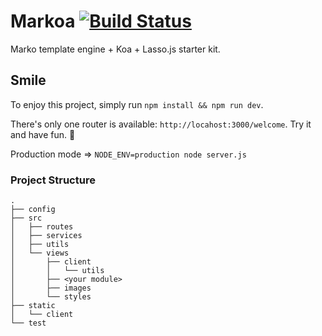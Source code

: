 # Markoa [![Build Status](https://travis-ci.org/leonli/markoa.svg?branch=master)](https://travis-ci.org/leonli/markoa)

Marko template engine + Koa + Lasso.js starter kit.

## Smile

To enjoy this project, simply run `npm install && npm run dev`.

There's only one router is available: `http://locahost:3000/welcome`. Try it and have fun. 🍻

Production mode => `NODE_ENV=production node server.js`

### Project Structure
```
.
├── config
├── src
│   ├── routes
│   ├── services
│   ├── utils
│   └── views
│       ├── client
│       │   └── utils
│       ├── <your module>
│       ├── images
│       └── styles
├── static
│   └── client
└── test
```
